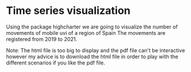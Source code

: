 # Time series visualization
Using the package highcharter we are going to visualize the number of movements of mobile uvi of a region of Spain
The movements are registered from 2019 to 2021.

Note: The html file is too big to display and the pdf file can't be interactive however my advice is to download the html file in order to play with the different scenarios if you like the pdf file.
